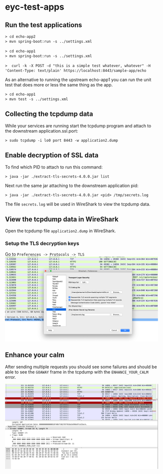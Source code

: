 # eyc-test-apps

## Run the test applications
```text
> cd echo-app2 
> mvn spring-boot:run -s ../settings.xml

> cd echo-app1
> mvn spring-boot:run -s ../settings.xml

>  curl -k -X POST -d "this is a simple test whatever, whatever" -H 'Content-Type: text/plain' https://localhost:8443/sample-app/echo
```
As an alternative to running the upstream echo-app1 you can run the unit test that does more or less the same thing 
as the app.
```text
> cd echo-app1
> mvn test -s ../settings.xml
```
## Collecting the tcpdump data
While your services are running start the tcpdump program and attach to the downstream application.ssl.port:
```text
> sudo tcpdump -i lo0 port 8443 -w application2.dump
```
## Enable decryption of SSL data

To find which PID to attach to run this command:
```text
> java -jar ./extract-tls-secrets-4.0.0.jar list
```
Next run the same jar attaching to the downstream application pid:
```text
> java -jar ./extract-tls-secrets-4.0.0.jar <pid> /tmp/secrets.log
```
The file `secrets.log` will be used in WireShark to view the tcpdump data.
## View the tcpdump data in WireShark
Open the tcpdump file `application2.dump` in WireShark.

### Setup the TLS decryption keys
Go to `Preferences -> Protocols -> TLS`
![alt text](./wireshark-tls-setup.png "WireShark TLS Setup")

## Enhance your calm
After sending multiple requests you should see some failures and should be able to see the `GOAWAY` frame in the tcpdump
with the `ENHANCE_YOUR_CALM` error.

![alt text](./enhance_your_calm.png "Enhance your calm")